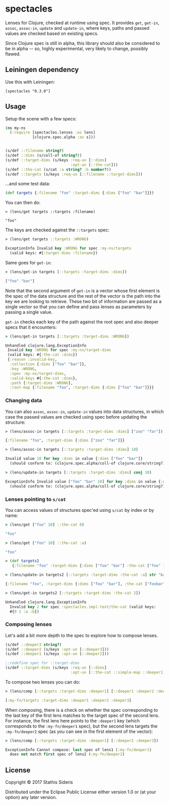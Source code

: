 # spectacles

Lenses for Clojure, checked at runtime using spec. It provides `get`,
`get-in`, `assoc`, `assoc-in`, `update` and `update-in`, where keys,
paths and passed values are checked based on existing specs.

Since Clojure spec is still in alpha, this library should also be
considered to be in alpha -- so, highly experimental, very likely to
change, possibly flawed.

## Leiningen dependency

Use this with Leiningen:

`[spectacles "0.3.0"]`

## Usage

Setup the scene with a few specs:

```clojure
(ns my-ns
  (:require [spectacles.lenses :as lens]
            [clojure.spec.alpha :as s]))


(s/def ::filename string?)
(s/def ::dims (s/coll-of string?))
(s/def ::target-dims (s/keys :req-un [::dims]
                             :opt-un [::the-cat]))
(s/def ::the-cat (s/cat :a string? :b number?))
(s/def ::targets (s/keys :req-un [::filename ::target-dims]))
```

...and some test data:

```clojure
(def targets {:filename "foo" :target-dims {:dims ["foo" "bar"]}})
```

You can then do:

```
> (lens/get targets ::targets :filename)

"foo"
```

The keys are checked against the `::targets` spec:

```clojure
> (lens/get targets ::targets :WRONG)

ExceptionInfo Invalid key :WRONG for spec :my-ns/targets
  (valid keys: #{:target-dims :filename})
```

Same goes for `get-in`:

```clojure
> (lens/get-in targets [::targets :target-dims :dims])

["foo" "bar"]
```

Note that the second argument of `get-in` is a vector whose first
element is the spec of the data structure and the rest of the vector
is the path into the key we are looking to retrieve. These two bit of
information are passed as a single vector so that you can define and
pass lenses as parameters by passing a single value.

`get-in` checks each key of the path against the root spec and also
deeper specs that it encounters:

```clojure
> (lens/get-in targets [::targets :target-dims :WRONG])

Unhandled clojure.lang.ExceptionInfo
 Invalid key :WRONG for spec :my-ns/target-dims
 (valid keys: #{:the-cat :dims})
 {:reason :invalid-key,
  :collection {:dims ["foo" "bar"]},
  :key :WRONG,
  :spec :my-ns/target-dims,
  :valid-keys #{:the-cat :dims},
  :path [:target-dims :WRONG],
  :root-map {:filename "foo", :target-dims {:dims ["foo" "bar"]}}}
```

### Changing data

You can also `assoc`, `assoc-in`, `update-in` values into data
structures, in which case the passed values are checked using spec
before updating the structure:

```clojure
> (lens/assoc-in targets [::targets :target-dims :dims] ["zoo" "far"])

{:filename "foo", :target-dims {:dims ["zoo" "far"]}}

> (lens/assoc-in targets [::targets :target-dims :dims] 10)

Invalid value 10 for key :dims in value {:dims ["foo" "bar"]}
  (should conform to: (clojure.spec.alpha/coll-of clojure.core/string?))

> (lens/update-in targets [::targets :target-dims :dims] conj 10)

ExceptionInfo Invalid value ["foo" "bar" 10] for key :dims in value {:dims ["foo" "bar"]}
  (should conform to: (clojure.spec.alpha/coll-of clojure.core/string?))

```

### Lenses pointing to `s/cat`

You can access values of structures spec'ed using `s/cat` by index or by name:

```clojure
> (lens/get ["foo" 10] ::the-cat 0)

"foo"

> (lens/get ["foo" 10] ::the-cat :a)

"foo"

> (def targets2
   {:filename "foo" :target-dims {:dims ["foo" "bar"] :the-cat ["foo" 10]}})

> (lens/update-in targets2 [::targets :target-dims :the-cat :a] str "bar")

{:filename "foo", :target-dims {:dims ["foo" "bar"], :the-cat ["foobar" 10]}}

> (lens/get-in targets2 [::targets :target-dims :the-cat 2])

Unhandled clojure.lang.ExceptionInfo
  Invalid key 2 for spec :spectacles.impl-test/the-cat (valid keys:
  #{0 1 :a :b})

```

### Composing lenses

Let's add a bit more depth to the spec to explore how to compose
lenses.

```clojure
(s/def ::deeper3 string?)
(s/def ::deeper2 (s/keys :opt-un [::deeper3]))
(s/def ::deeper1 (s/keys :opt-un [::deeper2]))

;;redefine spec for ::target-dims
(s/def ::target-dims (s/keys :req-un [::dims]
                             :opt-un [::the-cat ::simple-map ::deeper1]))
```

To compose two lenses you can do:

```clojure
> (lens/comp [::targets :target-dims :deeper1] [::deeper1 :deeper2 :deeper3])

[:my-fn/targets :target-dims :deeper1 :deeper2 :deeper3]
```

When composing, there is a check on whether the spec corresponding to
the last key of the first lens matches to the target spec of the
second lens. For instance, the first lens here points to the
`:deeper1` key (which corresponds to the `:my-fn/deeper1` spec), but
the second lens targets the `:my-fn/deeper2` spec (as you can see in
the first element of the vector):

```clojure
> (lens/comp [::targets :target-dims :deeper1] [::deeper2 :deeper3])

ExceptionInfo Cannot compose: last spec of lens1 (:my-fn/deeper1)
  does not match first spec of lens2 (:my-fn/deeper2)
```

## License

Copyright © 2017 Stathis Sideris

Distributed under the Eclipse Public License either version 1.0 or (at
your option) any later version.
